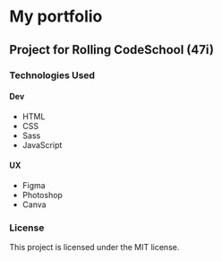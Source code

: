# My portfolio

## Project for Rolling CodeSchool (47i)

### Technologies Used

#### Dev
- HTML
- CSS
- Sass
- JavaScript

#### UX
- Figma
- Photoshop
- Canva

### License

This project is licensed under the MIT license.